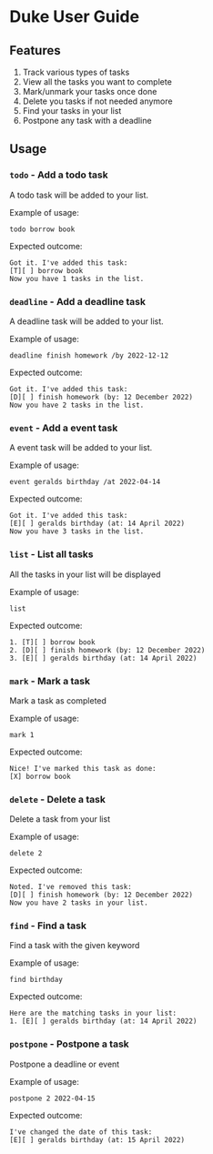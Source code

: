 # Duke User Guide

## Features 
1. Track various types of tasks
2. View all the tasks you want to complete
3. Mark/unmark your tasks once done
4. Delete you tasks if not needed anymore
5. Find your tasks in your list 
6. Postpone any task with a deadline

## Usage

### `todo` - Add a todo task

A todo task will be added to your list.

Example of usage: 

`todo borrow book`

Expected outcome:

```
Got it. I've added this task:
[T][ ] borrow book
Now you have 1 tasks in the list.
```

### `deadline` - Add a deadline task

A deadline task will be added to your list.

Example of usage:

`deadline finish homework /by 2022-12-12 `

Expected outcome:

```
Got it. I've added this task:
[D][ ] finish homework (by: 12 December 2022)
Now you have 2 tasks in the list.
```
### `event` - Add a event task

A event task will be added to your list.

Example of usage:

`event geralds birthday /at 2022-04-14 `

Expected outcome:

```
Got it. I've added this task:
[E][ ] geralds birthday (at: 14 April 2022)
Now you have 3 tasks in the list.
```
### `list` - List all tasks

All the tasks in your list will be displayed

Example of usage:

`list`

Expected outcome:

```
1. [T][ ] borrow book
2. [D][ ] finish homework (by: 12 December 2022)
3. [E][ ] geralds birthday (at: 14 April 2022)
```
### `mark` - Mark a task

Mark a task as completed

Example of usage:

`mark 1`

Expected outcome:

```
Nice! I've marked this task as done:
[X] borrow book 
```

### `delete` - Delete a task

Delete a task from your list

Example of usage:

`delete 2`

Expected outcome:

```
Noted. I've removed this task:
[D][ ] finish homework (by: 12 December 2022)
Now you have 2 tasks in your list.
```

### `find` - Find a task

Find a task with the given keyword

Example of usage:

`find birthday`

Expected outcome:

```
Here are the matching tasks in your list:
1. [E][ ] geralds birthday (at: 14 April 2022)
```

### `postpone` - Postpone a task

Postpone a deadline or event

Example of usage:

`postpone 2 2022-04-15`

Expected outcome:

```
I've changed the date of this task:
[E][ ] geralds birthday (at: 15 April 2022)
```